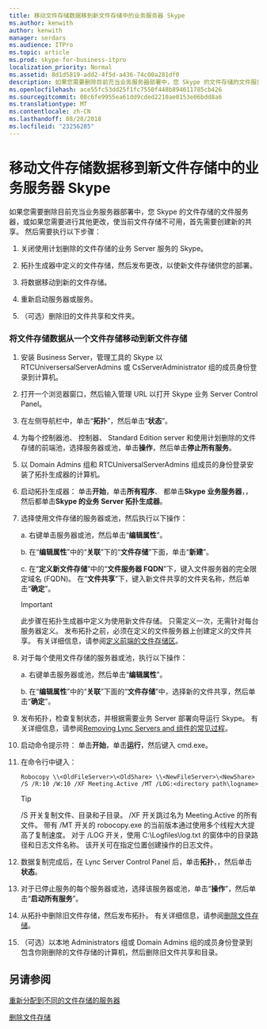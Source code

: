 ```yaml
---
title: 移动文件存储数据移到新文件存储中的业务服务器 Skype
ms.author: kenwith
author: kenwith
manager: serdars
ms.audience: ITPro
ms.topic: article
ms.prod: skype-for-business-itpro
localization_priority: Normal
ms.assetid: 8d1d5819-add2-4f5d-a436-74c00a281df0
description: 如果您需要删除目前充当业务服务器部署中，您 Skype 的文件存储的文件服务器，或如果您需要进行其他更改，使当前文件存储不可用，首先需要创建新的共享。 然后需要执行以下步骤：
ms.openlocfilehash: ace55fc53dd25f1fc7550f448b894611785cb426
ms.sourcegitcommit: 08c6fe9955ea61dd9cded2210ae0153e06bdd8a6
ms.translationtype: MT
ms.contentlocale: zh-CN
ms.lasthandoff: 08/28/2018
ms.locfileid: "23256285"
---
```

# <a name="move-file-store-data-to-a-new-file-store-in-skype-for-business-server"></a>移动文件存储数据移到新文件存储中的业务服务器 Skype

如果您需要删除目前充当业务服务器部署中，您 Skype 的文件存储的文件服务器，或如果您需要进行其他更改，使当前文件存储不可用，首先需要创建新的共享。 然后需要执行以下步骤：

1. 关闭使用计划删除的文件存储的业务 Server 服务的 Skype。

2. 拓扑生成器中定义的文件存储，然后发布更改，以使新文件存储供您的部署。

3. 将数据移动到新的文件存储。

4. 重新启动服务器或服务。

5. （可选）删除旧的文件共享和文件夹。

### <a name="to-move-file-store-data-from-one-file-store-to-a-new-file-store"></a>将文件存储数据从一个文件存储移动到新文件存储

1. 安装 Business Server，管理工具的 Skype 以 RTCUniversersalServerAdmins 或 CsServerAdministrator 组的成员身份登录到计算机。

2.  打开一个浏览器窗口，然后输入管理 URL 以打开 Skype 业务 Server Control Panel。

3. 在左侧导航栏中，单击“**拓扑**”，然后单击“**状态**”。

4. 为每个控制器池、 控制器、 Standard Edition server 和使用计划删除的文件存储的前端池，选择服务器或池，单击**操作**，然后单击**停止所有服务**。

5. 以 Domain Admins 组和 RTCUniversalServerAdmins 组成员的身份登录安装了拓扑生成器的计算机。

6. 启动拓扑生成器： 单击**开始**，单击**所有程序**、 都单击**Skype 业务服务器**，，然后都单击**Skype 的业务 Server 拓扑生成器**。

7. 选择使用文件存储的服务器或池，然后执行以下操作：

   a. 右键单击服务器或池，然后单击“**编辑属性**”。

   b. 在“**编辑属性**”中的“**关联**”下的“**文件存储**”下面，单击“**新建**”。

   c. 在“**定义新文件存储**”中的“**文件服务器 FQDN**”下，键入文件服务器的完全限定域名 (FQDN)。 在“**文件共享**”下，键入新文件共享的文件夹名称，然后单击“**确定**”。

    > [!IMPORTANT]
    > 此步骤在拓扑生成器中定义为使用新文件存储。 只需定义一次，无需针对每台服务器定义。 发布拓扑之前，必须在定义的文件服务器上创建定义的文件共享。 有关详细信息，请参阅[定义前端的文件存储区](https://technet.microsoft.com/library/90994400-c4e5-4509-af41-121ac716fbca.aspx)。

8. 对于每个使用文件存储的服务器或池，执行以下操作：

   a. 右键单击服务器或池，然后单击“**编辑属性**”。

   b. 在“**编辑属性**”中的“**关联**”下面的“**文件存储**”中，选择新的文件共享，然后单击“**确定**”。

9. 发布拓扑，检查复制状态，并根据需要业务 Server 部署向导运行 Skype。 有关详细信息，请参阅[Removing Lync Servers and 组件的常见过程](https://technet.microsoft.com/library/5438ce1e-57fa-4031-8bdb-3af6581d901b.aspx)。

10. 启动命令提示符： 单击**开始**，单击**运行**，然后键入 cmd.exe。

11. 在命令行中键入：

     ```
     Robocopy \\<OldFileServer>\<OldShare> \\<NewFileServer>\<NewShare> /S /R:10 /W:10 /XF Meeting.Active /MT /LOG:<directory path\logname>

     ```

    > [!TIP]
    > /S 开关复制文件、目录和子目录。 /XF 开关跳过名为 Meeting.Active 的所有文件。 带有 /MT 开关的 robocopy.exe 的当前版本通过使用多个线程大大提高了复制速度。 对于 /LOG 开关，使用 C:\Logfiles\log.txt 的窗体中的目录路径和日志文件名称。 该开关可在指定位置创建操作的日志文件。

12. 数据复制完成后，在 Lync Server Control Panel 后，单击**拓扑**，，然后单击**状态**。

13. 对于已停止服务的每个服务器或池，选择该服务器或池，单击“**操作**”，然后单击“**启动所有服务**”。

14. 从拓扑中删除旧文件存储，然后发布拓扑。 有关详细信息，请参阅[删除文件存储](https://technet.microsoft.com/library/1ba7eb15-5c87-4357-b4d8-f59409ac7f71.aspx)。

15. （可选）以本地 Administrators 组或 Domain Admins 组的成员身份登录到包含你刚删除的文件存储的计算机，然后删除旧文件共享和目录。

## <a name="see-also"></a>另请参阅


[重新分配到不同的文件存储的服务器](https://technet.microsoft.com/library/18509cce-a4d2-4537-a822-f99de6d7598e.aspx)

[删除文件存储](https://technet.microsoft.com/library/1ba7eb15-5c87-4357-b4d8-f59409ac7f71.aspx)

